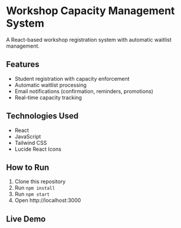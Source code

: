 # Workshop Capacity Management System

A React-based workshop registration system with automatic waitlist management.

## Features
- Student registration with capacity enforcement
- Automatic waitlist processing
- Email notifications (confirmation, reminders, promotions)
- Real-time capacity tracking

## Technologies Used
- React
- JavaScript
- Tailwind CSS
- Lucide React Icons

## How to Run
1. Clone this repository
2. Run `npm install`
3. Run `npm start`
4. Open http://localhost:3000

## Live Demo
